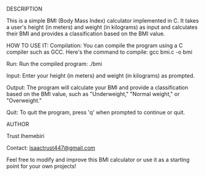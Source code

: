 DESCRIPTION

This is a simple BMI (Body Mass Index) calculator implemented in C. It takes a user's height (in meters)
and weight (in kilograms) as input and calculates their BMI and provides a classification based on the BMI value.

HOW TO USE IT:
Compilation: You can compile the program using a C compiler such as GCC. Here's the command to compile:
gcc bmi.c -o bmi

Run: Run the compiled program:
./bmi

Input: Enter your height (in meters) and weight (in kilograms) as prompted.

Output: The program will calculate your BMI and provide a classification based on the BMI value, such as "Underweight," "Normal weight," or "Overweight."

Quit: To quit the program, press 'q' when prompted to continue or quit.

AUTHOR

Trust Ihemebiri

Contact: isaactrust447@gmail.com

Feel free to modify and improve this BMI calculator or use it as a starting point for your own projects!

